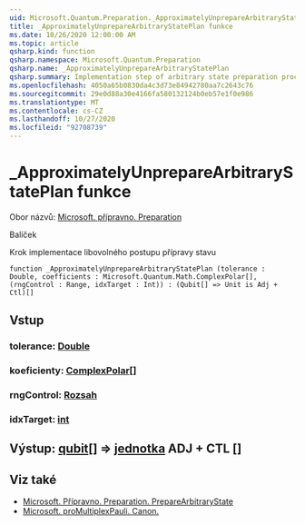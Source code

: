 ```yaml
---
uid: Microsoft.Quantum.Preparation._ApproximatelyUnprepareArbitraryStatePlan
title: _ApproximatelyUnprepareArbitraryStatePlan funkce
ms.date: 10/26/2020 12:00:00 AM
ms.topic: article
qsharp.kind: function
qsharp.namespace: Microsoft.Quantum.Preparation
qsharp.name: _ApproximatelyUnprepareArbitraryStatePlan
qsharp.summary: Implementation step of arbitrary state preparation procedure.
ms.openlocfilehash: 4050a65b0830da4c3d73e84942780aa7c2643c76
ms.sourcegitcommit: 29e0d88a30e4166fa580132124b0eb57e1f0e986
ms.translationtype: MT
ms.contentlocale: cs-CZ
ms.lasthandoff: 10/27/2020
ms.locfileid: "92708739"
---
```

# <a name="_approximatelyunpreparearbitrarystateplan-function"></a>_ApproximatelyUnprepareArbitraryStatePlan funkce

Obor názvů: [Microsoft. přípravno. Preparation](xref:Microsoft.Quantum.Preparation)

Balíček [](https://nuget.org/packages/)


Krok implementace libovolného postupu přípravy stavu

```qsharp
function _ApproximatelyUnprepareArbitraryStatePlan (tolerance : Double, coefficients : Microsoft.Quantum.Math.ComplexPolar[], (rngControl : Range, idxTarget : Int)) : (Qubit[] => Unit is Adj + Ctl)[]
```


## <a name="input"></a>Vstup

### <a name="tolerance--double"></a>tolerance: [Double](xref:microsoft.quantum.lang-ref.double)




### <a name="coefficients--complexpolar"></a>koeficienty: [ComplexPolar](xref:Microsoft.Quantum.Math.ComplexPolar)[]




### <a name="rngcontrol--range"></a>rngControl: [Rozsah](xref:microsoft.quantum.lang-ref.range)




### <a name="idxtarget--int"></a>idxTarget: [int](xref:microsoft.quantum.lang-ref.int)





## <a name="output--qubit--unit-adj--ctl"></a>Výstup: [qubit](xref:microsoft.quantum.lang-ref.qubit)[] => [jednotka](xref:microsoft.quantum.lang-ref.unit) ADJ + CTL []



## <a name="see-also"></a>Viz také

- [Microsoft. Přípravno. Preparation. PrepareArbitraryState](xref:Microsoft.Quantum.Preparation.PrepareArbitraryState)
- [Microsoft. proMultiplexPauli. Canon.](xref:Microsoft.Quantum.Canon.MultiplexPauli)